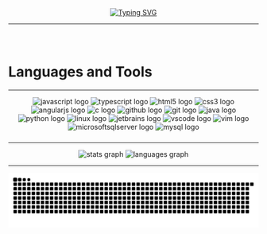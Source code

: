 <div align="center"> 
  <a href="https://git.io/typing-svg"><img src="https://readme-typing-svg.demolab.com?font=Roboto&duration=2000&pause=1000&color=1363DF&center=true&width=435&height=100&lines=Hello I'm Patryk+%F0%9F%91%8B;Learning+Web+Developer" alt="Typing SVG" /></a>
</div>

<hr />

###

<br clear="both">
<h1> Languages and Tools </h1>
<hr />
<div align="center">
  <img src="https://cdn.jsdelivr.net/gh/devicons/devicon/icons/javascript/javascript-plain.svg" height="50" width="62" alt="javascript logo"  />
  <img src="https://cdn.jsdelivr.net/gh/devicons/devicon/icons/typescript/typescript-plain.svg" height="50" width="62" alt="typescript logo"  />
  <img src="https://cdn.jsdelivr.net/gh/devicons/devicon/icons/html5/html5-original.svg" height="50" width="62" alt="html5 logo"  />
  <img src="https://cdn.jsdelivr.net/gh/devicons/devicon/icons/css3/css3-plain.svg" height="50" width="62" alt="css3 logo"  />
  <img src="https://cdn.jsdelivr.net/gh/devicons/devicon/icons/angularjs/angularjs-plain.svg" height="50" width="62" alt="angularjs logo"  />
  <img src="https://cdn.jsdelivr.net/gh/devicons/devicon/icons/c/c-plain.svg" height="50" width="62" alt="c logo"  />
  <img src="https://cdn.jsdelivr.net/gh/devicons/devicon/icons/github/github-original.svg" height="50" width="62" alt="github logo"  />
  <img src="https://cdn.jsdelivr.net/gh/devicons/devicon/icons/git/git-original.svg" height="50" width="62" alt="git logo"  />
  <img src="https://cdn.jsdelivr.net/gh/devicons/devicon/icons/java/java-original.svg" height="50" width="62" alt="java logo"  />
  <img src="https://cdn.jsdelivr.net/gh/devicons/devicon/icons/python/python-original.svg" height="50" width="62" alt="python logo"  />
  <img src="https://cdn.jsdelivr.net/gh/devicons/devicon/icons/linux/linux-original.svg" height="50" width="62" alt="linux logo"  />
  <img src="https://cdn.jsdelivr.net/gh/devicons/devicon/icons/jetbrains/jetbrains-original.svg" height="50" width="62" alt="jetbrains logo"  />
  <img src="https://cdn.jsdelivr.net/gh/devicons/devicon/icons/vscode/vscode-original.svg" height="50" width="62" alt="vscode logo"  />
  <img src="https://cdn.jsdelivr.net/gh/devicons/devicon/icons/vim/vim-original.svg" height="50" width="62" alt="vim logo"  />
  <img src="https://cdn.jsdelivr.net/gh/devicons/devicon/icons/microsoftsqlserver/microsoftsqlserver-plain.svg" height="50" width="62" alt="microsoftsqlserver logo"  />
  <img src="https://cdn.jsdelivr.net/gh/devicons/devicon/icons/mysql/mysql-plain.svg" height="50" width="62" alt="mysql logo"  />
</div>

###


<hr />


<div align="center">
  <img src="https://github-readme-stats.vercel.app/api?hide_title=true&hide_rank=false&show_icons=true&include_all_commits=true&count_private=true&disable_animations=false&theme=github_dark&locale=en&hide_border=true&username=xMOROx" height="150" alt="stats graph"  />
  <img src="https://github-readme-stats.vercel.app/api/top-langs?locale=en&hide_title=false&layout=compact&card_width=320&langs_count=6&theme=github_dark&hide_border=true&username=xMOROx" height="150" alt="languages graph"  />
</div>

<hr />

<div align="center"> 
  <picture>
    <source media="(prefers-color-scheme: dark)" srcset="github-contribution-grid-snake-dark.svg" />
    <source media="(prefers-color-scheme: light)" srcset="github-contribution-grid-snake.svg" />
    <img alt="github-snake" src="github-contribution-grid-snake-dark.svg" />
  </picture>
</div>

###
